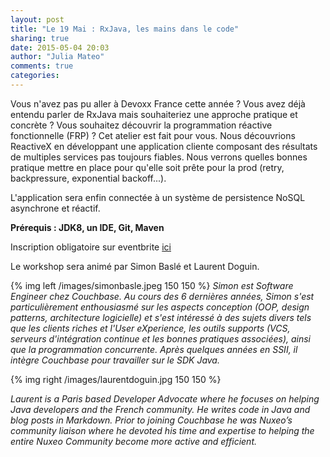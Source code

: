 ```yaml
---
layout: post
title: "Le 19 Mai : RxJava, les mains dans le code"
sharing: true
date: 2015-05-04 20:03
author: "Julia Mateo"
comments: true
categories: 
---
```

Vous n'avez pas pu aller à Devoxx France cette année ? Vous avez déjà entendu parler de RxJava mais souhaiteriez une approche pratique et concrète ? Vous souhaitez découvrir la programmation réactive fonctionnelle (FRP) ? Cet atelier est fait pour vous. 
Nous découvrions ReactiveX en développant une application cliente composant des résultats de multiples services pas toujours fiables. Nous verrons quelles bonnes pratique mettre en place pour qu'elle soit prête pour la prod (retry, backpressure, exponential backoff...).

L'application sera enfin connectée à un système de persistence NoSQL asynchrone et réactif.

**Prérequis : JDK8, un IDE, Git, Maven**

Inscription obligatoire sur eventbrite <a href="https://www.eventbrite.fr/e/billets-rxjava-les-mains-dans-le-code-16843612699">ici</a>

Le workshop sera animé par Simon Baslé et Laurent Doguin.

{% img left /images/simonbasle.jpeg 150 150 %}
*Simon est Software Engineer chez Couchbase. Au cours des 6 dernières     années, Simon s'est particulièrement enthousiasmé sur les aspects conception (OOP, design patterns, architecture logicielle) et s'est intéressé à des sujets divers tels que les clients riches et l'User eXperience, les outils supports (VCS, serveurs d'intégration continue et les bonnes pratiques associées), ainsi que la programmation concurrente. Après quelques années en SSII, il intègre Couchbase pour travailler sur le SDK Java.*

{% img right /images/laurentdoguin.jpg 150 150 %}

*Laurent is a Paris based Developer Advocate where he focuses on helping Java developers and the French community. He writes code in Java and blog posts in Markdown. Prior to joining Couchbase he was Nuxeo’s community liaison where he devoted his time and expertise to helping the entire Nuxeo Community become more active and efficient.*

